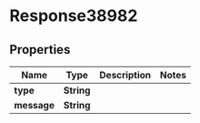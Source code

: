 
# Response38982

## Properties
Name | Type | Description | Notes
------------ | ------------- | ------------- | -------------
**type** | **String** |  | 
**message** | **String** |  | 



